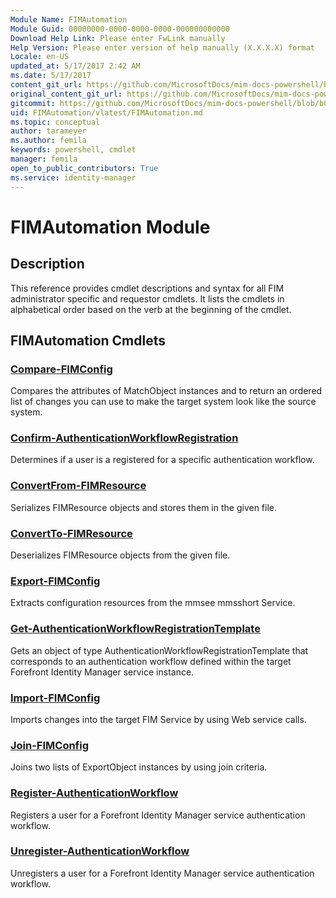 ```yaml
---
Module Name: FIMAutomation
Module Guid: 00000000-0000-0000-0000-000000000000
Download Help Link: Please enter FwLink manually
Help Version: Please enter version of help manually (X.X.X.X) format
Locale: en-US
updated_at: 5/17/2017 2:42 AM
ms.date: 5/17/2017
content_git_url: https://github.com/MicrosoftDocs/mim-docs-powershell/blob/live/mim-cmdlets/FIMAutomation/vlatest/FIMAutomation.md
original_content_git_url: https://github.com/MicrosoftDocs/mim-docs-powershell/blob/live/mim-cmdlets/FIMAutomation/vlatest/FIMAutomation.md
gitcommit: https://github.com/MicrosoftDocs/mim-docs-powershell/blob/b087c1fa22e293ca887d71e98791a50333e0c2ab/mim-cmdlets/FIMAutomation/vlatest/FIMAutomation.md
uid: FIMAutomation/vlatest/FIMAutomation.md
ms.topic: conceptual
author: tarameyer
ms.author: femila
keywords: powershell, cmdlet
manager: femila
open_to_public_contributors: True
ms.service: identity-manager
---
```


# FIMAutomation Module
## Description
This reference provides cmdlet descriptions and syntax for all FIM administrator specific and requestor cmdlets. It lists the cmdlets in alphabetical order based on the verb at the beginning of the cmdlet.

## FIMAutomation Cmdlets
### [Compare-FIMConfig](Compare-FIMConfig.md)
Compares the attributes of MatchObject instances and to return an ordered list of changes you can use to make the target system look like the source system.

### [Confirm-AuthenticationWorkflowRegistration](Confirm-AuthenticationWorkflowRegistration.md)
Determines if a user is a registered for a specific authentication workflow.

### [ConvertFrom-FIMResource](ConvertFrom-FIMResource.md)
Serializes FIMResource objects and stores them in the given file.

### [ConvertTo-FIMResource](ConvertTo-FIMResource.md)
Deserializes FIMResource objects from the given file.

### [Export-FIMConfig](Export-FIMConfig.md)
Extracts configuration resources from the mmsee mmsshort Service.

### [Get-AuthenticationWorkflowRegistrationTemplate](Get-AuthenticationWorkflowRegistrationTemplate.md)
Gets an object of type AuthenticationWorkflowRegistrationTemplate that corresponds to an authentication workflow defined within the target Forefront Identity Manager service instance.

### [Import-FIMConfig](Import-FIMConfig.md)
Imports changes into the target FIM Service by using Web service calls.

### [Join-FIMConfig](Join-FIMConfig.md)
Joins two lists of ExportObject instances by using join criteria.

### [Register-AuthenticationWorkflow](Register-AuthenticationWorkflow.md)
Registers a user for a Forefront Identity Manager service authentication workflow.

### [Unregister-AuthenticationWorkflow](Unregister-AuthenticationWorkflow.md)
Unregisters a user for a Forefront Identity Manager service authentication workflow.
